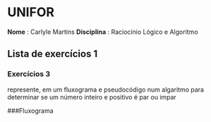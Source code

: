 # UNIFOR 
**Nome** : Carlyle Martins
**Disciplina** : Raciocínio Lógico e Algoritmo 

## Lista de exercícios 1

### Exercícios 3
represente, em um fluxograma e pseudocódigo num algaritmo para  determinar  se um número  inteiro e positivo é par ou impar

###Fluxograma
